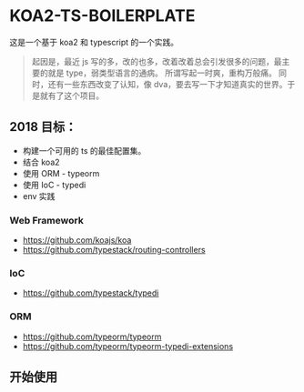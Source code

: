 # KOA2-TS-BOILERPLATE

这是一个基于 koa2 和 typescript 的一个实践。

> 起因是，最近 js 写的多，改的也多，改着改着总会引发很多的问题，最主要的就是 type，弱类型语言的通病。
> 所谓写起一时爽，重构万般痛。
> 同时，还有一些东西改变了认知，像 dva，要去写一下才知道真实的世界。于是就有了这个项目。


## 2018 目标：

- 构建一个可用的 ts 的最佳配置集。
- 结合 koa2
- 使用 ORM - typeorm
- 使用 IoC - typedi
- env 实践



### Web Framework

- https://github.com/koajs/koa
- https://github.com/typestack/routing-controllers


### IoC

- https://github.com/typestack/typedi


### ORM

- https://github.com/typeorm/typeorm
- https://github.com/typeorm/typeorm-typedi-extensions



## 开始使用

